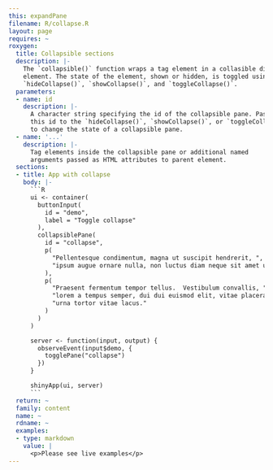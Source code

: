 ```yaml
---
this: expandPane
filename: R/collapse.R
layout: page
requires: ~
roxygen:
  title: Collapsible sections
  description: |-
    The `collapsible()` function wraps a tag element in a collasible div
    element. The state of the element, shown or hidden, is toggled using
    `hideCollapse()`, `showCollapse()`, and `toggleCollapse()`.
  parameters:
  - name: id
    description: |-
      A character string specifying the id of the collapsible pane. Pass
      this id to the `hideCollapse()`, `showCollapse()`, or `toggleCollapse()`
      to change the state of a collapsible pane.
  - name: '...'
    description: |-
      Tag elements inside the collapsible pane or additional named
      arguments passed as HTML attributes to parent element.
  sections:
  - title: App with collapse
    body: |-
      ```R
      ui <- container(
        buttonInput(
          id = "demo",
          label = "Toggle collapse"
        ),
        collapsiblePane(
          id = "collapse",
          p(
            "Pellentesque condimentum, magna ut suscipit hendrerit, ",
            "ipsum augue ornare nulla, non luctus diam neque sit amet urna."
          ),
          p(
            "Praesent fermentum tempor tellus.  Vestibulum convallis, ",
            "lorem a tempus semper, dui dui euismod elit, vitae placerat ",
            "urna tortor vitae lacus."
          )
        )
      )

      server <- function(input, output) {
        observeEvent(input$demo, {
          togglePane("collapse")
        })
      }

      shinyApp(ui, server)
      ```
  return: ~
  family: content
  name: ~
  rdname: ~
  examples:
  - type: markdown
    value: |
      <p>Please see live examples</p>
---
```

